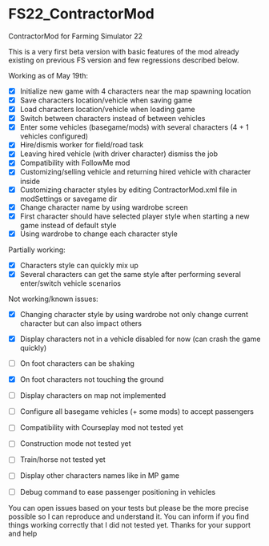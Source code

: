 # FS22_ContractorMod
ContractorMod for Farming Simulator 22

This is a very first beta version with basic features of the mod already existing on previous FS version and few regressions described below.

Working as of May 19th:  
 - [x] Initialize new game with 4 characters near the map spawning location
 - [x] Save characters location/vehicle when saving game
 - [x] Load characters location/vehicle when loading game
 - [x] Switch between characters instead of between vehicles
 - [x] Enter some vehicles (basegame/mods) with several characters (4 + 1 vehicles configured)
 - [x] Hire/dismis worker for field/road task
 - [x] Leaving hired vehicle (with driver character) dismiss the job
 - [x] Compatibility with FollowMe mod
 - [x] Customizing/selling vehicle and returning hired vehicle with character inside
 - [x] Customizing character styles by editing ContractorMod.xml file in modSettings or savegame dir
 - [x] Change character name by using wardrobe screen
 - [x] First character should have selected player style when starting a new game instead of default style
 - [x] Using wardrobe to change each character style

Partially working:  
 - [x] Characters style can quickly mix up
 - [x] Several characters can get the same style after performing several enter/switch vehicle scenarios

Not working/known issues:  
 - [x] Changing character style by using wardrobe not only change current character but can also impact others
 - [x] Display characters not in a vehicle disabled for now (can crash the game quickly)
 - [ ] On foot characters can be shaking
 - [x] On foot characters not touching the ground
 - [ ] Display characters on map not implemented
 - [ ] Configure all basegame vehicles (+ some mods) to accept passengers
 - [ ] Compatibility with Courseplay mod not tested yet
 - [ ] Construction mode not tested yet
 - [ ] Train/horse not tested yet
 - [ ] Display other characters names like in MP game
 - [ ] Debug command to ease passenger positioning in vehicles


You can open issues based on your tests but please be the more precise possible so I can reproduce and understand it. You can inform if you find things working correctly that I did not tested yet.
Thanks for your support and help

